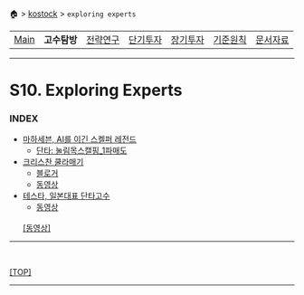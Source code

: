 🏠 > [kostock](../) > `exploring experts`

<table>
  <tr>
    <td><a href="../">Main</a></td>
    <td><b href="../s10_experts/" >고수탐방</b></td>
    <td><a href="../s20_research/" >전략연구</a></td>
    <td><a href="../s30_short-term/" >단기투자</a></td>
    <td><a href="../s40_long-term/" >장기투자</a></td>
    <td><a href="../s50_principles/" >기준원칙</a></td>
    <td><a href="../s90_database/" >문서자료</a></td>
  </tr>
</table>

---
# S10. Exploring Experts

### INDEX
- [마하세븐, AI를 이긴 스켈퍼 레전드](./마하세븐/)
  - [단타: 눌림목스캘핑_1파매도][눌림목스켈핑_1파매도법]
- [크리스찬 쿨라매기](./쿨라매기/)
  - [블로거](https://anotherbluedot.tistory.com/134#google_vignette)
  - [동영상](https://www.youtube.com/watch?v=O3ko6PGh64A)
- [테스타, 일본대표 단타고수](./테스타/)
  - [동영상](https://www.youtube.com/watch?v=jGWaPDxkgsw)
  <br/>
  <a href="https://www.youtube.com/watch?v=jGWaPDxkgsw" target="_blank">[동영상]</a>

---

<br/>

[[TOP]](#index)

---

[MAIN]: https://htmlpreview.github.io/?https://github.com/JaceKim-TheAL/biz_finance/blob/master/kostock/s90_database/html/main.html
[DOCS]: https://htmlpreview.github.io/?https://github.com/JaceKim-TheAL/biz_finance/blob/master/kostock/s90_database/html/doculist.html
[눌림목스켈핑_1파매도법]: https://htmlpreview.github.io/?https://raw.githubusercontent.com/JaceKim-TheAL/biz_finance/master/kostock/s90_database/html/단기투자/단타_눌림목스켈핑_1파매도법/content.html